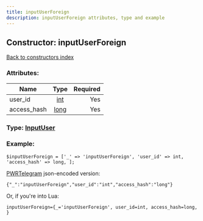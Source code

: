 ```yaml
---
title: inputUserForeign
description: inputUserForeign attributes, type and example
---
```

## Constructor: inputUserForeign  
[Back to constructors index](index.md)



### Attributes:

| Name     |    Type       | Required |
|----------|:-------------:|---------:|
|user\_id|[int](../types/int.md) | Yes|
|access\_hash|[long](../types/long.md) | Yes|



### Type: [InputUser](../types/InputUser.md)


### Example:

```
$inputUserForeign = ['_' => 'inputUserForeign', 'user_id' => int, 'access_hash' => long, ];
```  

[PWRTelegram](https://pwrtelegram.xyz) json-encoded version:

```
{"_":"inputUserForeign","user_id":"int","access_hash":"long"}
```


Or, if you're into Lua:  


```
inputUserForeign={_='inputUserForeign', user_id=int, access_hash=long, }

```


